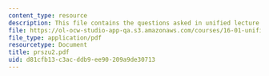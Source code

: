 ```yaml
---
content_type: resource
description: This file contains the questions asked in unified lecture.
file: https://ol-ocw-studio-app-qa.s3.amazonaws.com/courses/16-01-unified-engineering-i-ii-iii-iv-fall-2005-spring-2006/d81cfb13c3acddb9ee90209a9de30713_prszu2.pdf
file_type: application/pdf
resourcetype: Document
title: prszu2.pdf
uid: d81cfb13-c3ac-ddb9-ee90-209a9de30713
---
```

